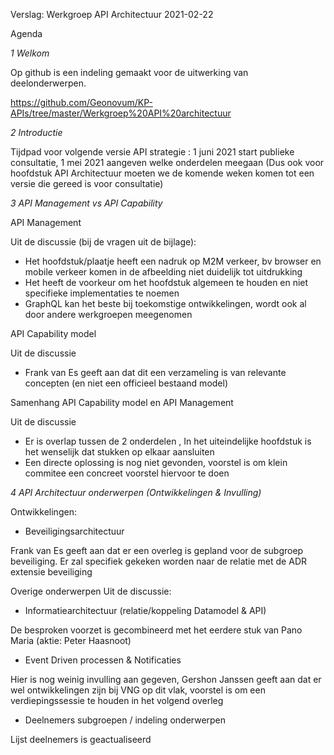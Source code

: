 

Verslag: Werkgroep API Architectuur 2021-02-22

Agenda

_1 Welkom_

Op github is een indeling gemaakt voor de uitwerking van deelonderwerpen.

https://github.com/Geonovum/KP-APIs/tree/master/Werkgroep%20API%20architectuur

_2 Introductie_

Tijdpad voor volgende versie API strategie : 1 juni 2021 start publieke consultatie, 1 mei 2021 aangeven welke onderdelen meegaan
(Dus ook voor hoofdstuk API Architectuur moeten we de komende weken komen tot een versie die gereed is voor consultatie)

_3 API Management vs API Capability_

API Management

Uit de discussie (bij de vragen uit de bijlage):

- Het hoofdstuk/plaatje heeft een nadruk op M2M verkeer,  bv browser en mobile verkeer komen in de afbeelding niet duidelijk tot uitdrukking
- Het heeft de voorkeur om het hoofdstuk algemeen te houden en niet specifieke implementaties te noemen
- GraphQL kan het beste bij toekomstige ontwikkelingen, wordt ook al door andere werkgroepen meegenomen

API Capability model

Uit de discussie

- Frank van Es geeft aan dat dit een verzameling is van relevante concepten (en niet een officieel bestaand model) 


Samenhang API Capability model en API Management

Uit de discussie

- Er is overlap tussen de 2 onderdelen , In het uiteindelijke hoofdstuk is het wenselijk dat stukken op elkaar aansluiten
- Een directe oplossing is nog niet gevonden, voorstel is om klein commitee een concreet voorstel hiervoor te doen


_4 API Architectuur onderwerpen (Ontwikkelingen & Invulling)_

Ontwikkelingen:


* Beveiligingsarchitectuur

Frank van Es geeft aan dat er een overleg is gepland voor de subgroep beveiliging. Er zal specifiek gekeken worden naar de relatie met de ADR extensie
beveiliging

Overige onderwerpen
Uit de discussie: 

* Informatiearchitectuur (relatie/koppeling Datamodel & API)

De besproken voorzet is gecombineerd met het eerdere stuk van Pano Maria (aktie: Peter Haasnoot)  

* Event Driven processen & Notificaties

Hier is nog weinig invulling aan gegeven, Gershon Janssen geeft aan dat er wel ontwikkelingen zijn bij VNG op dit vlak,
voorstel is om een verdiepingssessie te houden in het volgend overleg
 
* Deelnemers subgroepen / indeling onderwerpen

Lijst deelnemers is geactualiseerd
